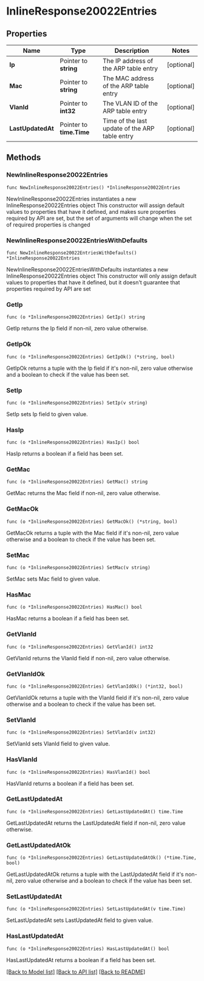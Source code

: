 # InlineResponse20022Entries

## Properties

Name | Type | Description | Notes
------------ | ------------- | ------------- | -------------
**Ip** | Pointer to **string** | The IP address of the ARP table entry | [optional] 
**Mac** | Pointer to **string** | The MAC address of the ARP table entry | [optional] 
**VlanId** | Pointer to **int32** | The VLAN ID of the ARP table entry | [optional] 
**LastUpdatedAt** | Pointer to **time.Time** | Time of the last update of the ARP table entry | [optional] 

## Methods

### NewInlineResponse20022Entries

`func NewInlineResponse20022Entries() *InlineResponse20022Entries`

NewInlineResponse20022Entries instantiates a new InlineResponse20022Entries object
This constructor will assign default values to properties that have it defined,
and makes sure properties required by API are set, but the set of arguments
will change when the set of required properties is changed

### NewInlineResponse20022EntriesWithDefaults

`func NewInlineResponse20022EntriesWithDefaults() *InlineResponse20022Entries`

NewInlineResponse20022EntriesWithDefaults instantiates a new InlineResponse20022Entries object
This constructor will only assign default values to properties that have it defined,
but it doesn't guarantee that properties required by API are set

### GetIp

`func (o *InlineResponse20022Entries) GetIp() string`

GetIp returns the Ip field if non-nil, zero value otherwise.

### GetIpOk

`func (o *InlineResponse20022Entries) GetIpOk() (*string, bool)`

GetIpOk returns a tuple with the Ip field if it's non-nil, zero value otherwise
and a boolean to check if the value has been set.

### SetIp

`func (o *InlineResponse20022Entries) SetIp(v string)`

SetIp sets Ip field to given value.

### HasIp

`func (o *InlineResponse20022Entries) HasIp() bool`

HasIp returns a boolean if a field has been set.

### GetMac

`func (o *InlineResponse20022Entries) GetMac() string`

GetMac returns the Mac field if non-nil, zero value otherwise.

### GetMacOk

`func (o *InlineResponse20022Entries) GetMacOk() (*string, bool)`

GetMacOk returns a tuple with the Mac field if it's non-nil, zero value otherwise
and a boolean to check if the value has been set.

### SetMac

`func (o *InlineResponse20022Entries) SetMac(v string)`

SetMac sets Mac field to given value.

### HasMac

`func (o *InlineResponse20022Entries) HasMac() bool`

HasMac returns a boolean if a field has been set.

### GetVlanId

`func (o *InlineResponse20022Entries) GetVlanId() int32`

GetVlanId returns the VlanId field if non-nil, zero value otherwise.

### GetVlanIdOk

`func (o *InlineResponse20022Entries) GetVlanIdOk() (*int32, bool)`

GetVlanIdOk returns a tuple with the VlanId field if it's non-nil, zero value otherwise
and a boolean to check if the value has been set.

### SetVlanId

`func (o *InlineResponse20022Entries) SetVlanId(v int32)`

SetVlanId sets VlanId field to given value.

### HasVlanId

`func (o *InlineResponse20022Entries) HasVlanId() bool`

HasVlanId returns a boolean if a field has been set.

### GetLastUpdatedAt

`func (o *InlineResponse20022Entries) GetLastUpdatedAt() time.Time`

GetLastUpdatedAt returns the LastUpdatedAt field if non-nil, zero value otherwise.

### GetLastUpdatedAtOk

`func (o *InlineResponse20022Entries) GetLastUpdatedAtOk() (*time.Time, bool)`

GetLastUpdatedAtOk returns a tuple with the LastUpdatedAt field if it's non-nil, zero value otherwise
and a boolean to check if the value has been set.

### SetLastUpdatedAt

`func (o *InlineResponse20022Entries) SetLastUpdatedAt(v time.Time)`

SetLastUpdatedAt sets LastUpdatedAt field to given value.

### HasLastUpdatedAt

`func (o *InlineResponse20022Entries) HasLastUpdatedAt() bool`

HasLastUpdatedAt returns a boolean if a field has been set.


[[Back to Model list]](../README.md#documentation-for-models) [[Back to API list]](../README.md#documentation-for-api-endpoints) [[Back to README]](../README.md)


